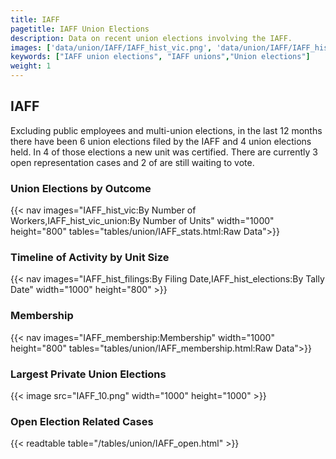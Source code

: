 ```yaml
---
title: IAFF
pagetitle: IAFF Union Elections
description: Data on recent union elections involving the IAFF.
images: ['data/union/IAFF/IAFF_hist_vic.png', 'data/union/IAFF/IAFF_hist_size.png', 'data/union/IAFF/IAFF_10.png']
keywords: ["IAFF union elections", "IAFF unions","Union elections"]
weight: 1
---
```

##  IAFF

Excluding public employees and multi-union elections, in the last 12 months there have been 6 union elections filed by the IAFF and 4 union elections held. In 4 of those elections a new unit was certified. There are currently 3 open representation cases and 2 of are still waiting to vote.

### Union Elections by Outcome
{{< nav images="IAFF_hist_vic:By Number of Workers,IAFF_hist_vic_union:By Number of Units" width="1000" height="800" tables="tables/union/IAFF_stats.html:Raw Data">}}

### Timeline of Activity by Unit Size
{{< nav images="IAFF_hist_filings:By Filing Date,IAFF_hist_elections:By Tally Date" width="1000" height="800" >}}

### Membership
{{< nav images="IAFF_membership:Membership" width="1000" height="800" tables="tables/union/IAFF_membership.html:Raw Data">}}

### Largest Private Union Elections
{{< image src="IAFF_10.png" width="1000" height="1000"  >}}

### Open Election Related Cases
{{< readtable table="/tables/union/IAFF_open.html" >}}

